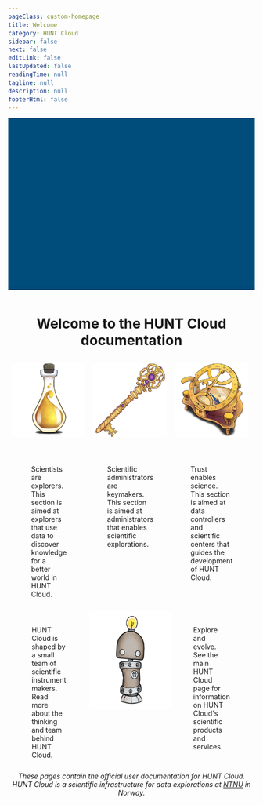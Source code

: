 ```yaml
---
pageClass: custom-homepage
title: Welcome
category: HUNT Cloud
sidebar: false
next: false
editLink: false
lastUpdated: false
readingTime: null
tagline: null
description: null
footerHtml: false
---
```


<script setup>

</script>


<div class="hc-container">
  <div class="hc-header">
    <div class="hc-header-img"></div>
  </div>
  <div class="hc-content">
    <div class="hc-title">
      <h1>Welcome to the HUNT Cloud documentation</h1>
    </div>
    <div class="hc-row">
      <div class="hc-column-4">
        <a href="/do-science/"><img alt="Illustration of laboratory glass bottle with yellow shimmery substance." height="150" src="/img/hunt-cloud_bottle_250.png" /></a>
        <VuetifyButton id="btn1" class="hc-btn" color="black--text" label="Do science" href="/do-science/" block />
        <p>
          Scientists are explorers. This section is aimed at explorers that use data to discover knowledge for a better world in HUNT Cloud.
        </p>
      </div>
      <div class="hc-column-4">
        <a href="/administer-science/"><img alt="Illustration of decorative hand-made golden key with purple gem stones." height="150" src="/img/hunt-cloud_key_250.png" /></a>
        <VuetifyButton id="btn2" class="hc-btn" color="black--text" label="Administer science" href="/administer-science/" block />
        <p>
          Scientific administrators are keymakers. This section is aimed at administrators that enables scientific explorations.
        </p>
      </div>
      <div class="hc-column-4">
        <a href="/govern-science/"><img alt="Illustration of sundial compass in brass." height="150" src="/img/hunt-cloud_compass_250.png" /></a>
        <VuetifyButton id="btn3" class="hc-btn" color="black--text" label="Govern science" href="/govern-science/" block />
        <p>
          Trust enables science. This section is aimed at data controllers and scientific centers that guides the development of HUNT Cloud.
        </p>
      </div>
    </div>
    <div class="hc-row">
      <div class="hc-column-4">
         <VuetifyButton id="btn3" class="hc-btn" color="black--text" label="About HUNT Cloud" href="/about/" block />
        <p>
          HUNT Cloud is shaped by a small team of scientific instrument makers. Read more about the thinking and team behind HUNT Cloud.
        </p>
      </div>
      <div class="hc-column-4">
         <a href="/about/"><img alt="Illustration of small centien robot made of metal with shiny lightbulb on top of its head." height="200" src="/img/hunt-cloud_bot_250_2.png" /></a>
      </div>
      <div class="hc-column-4">
        <VuetifyButton id="btn3" class="hc-btn" color="black--text" label="Scientific products" href="https://www.ntnu.edu/mh/huntcloud" block />
        <p>
          Explore and evolve. See the main HUNT Cloud page for information on HUNT Cloud's scientific products and services.
        </p>
      </div>
    </div>
    <div class="hc-row">
        <center>
            <i>These pages contain the official user documentation for HUNT Cloud. <br>HUNT Cloud is a scientific infrastructure for data explorations at <a href="https://www.ntnu.edu/">NTNU</a> in Norway.</i>
        </center>
    </div>
  </div>
</div>
<!-- DO NOT PLACE CONTENT outside hc-content -->

<style scoped>

.theme-default-content {
  max-width: none !important;
  padding: 0 !important;
}

.hc-header {
  width: 100vw;
  max-width: 100%;
  margin-bottom: 12px;
}

.hc-header-img {
  background-image: url("https://assets.hdc.ntnu.no/assets/static/banner_640.jpg");
  background-position: 50% 50%;
  //background-attachment: fixed;
  background-repeat: no-repeat;
  background-size: cover;
  background-color: #004c7b;
  width: 100vw;
  max-width: 100%;
  height: 200px;
  object-fit: fill;
  margin: 0 auto !important;
  box-shadow: inset 0px -3px 5px rgba(0, 0, 0, 0.1);
}

.hc-btn {
  display: flex;
  justify-content: center;
  align-items: center;
  margin-left: 20px;
  margin-right: 20px;
  margin-top: 16px;
  /* width: 90%; */
}

.hc-title {
  display: flex;
  justify-content: center;
  /* align-items: center; */
  text-align: center;
  max-width: 960px;
  margin-left: auto !important;
  margin-right: auto !important;
  padding-left: 12px;
  padding-right: 12px;
  margin-bottom: 12px;
}

.hc-content {
  display: grid;
  max-width: 960px;
  margin: 0 auto !important;
}

.hc-row {
  justify-content: center;
  align-items: start;
  vertical-align: top;
}

.hc-column-4 {
  justify-self: start;
  display: grid;
  float: left;
  width: 100%;
  min-height: 12px;
  padding-bottom: 12px;
  margin-left: 0px;
  margin-right: 0px;
  text-align: justify;
  text-align: left; /* left or justify */
  justify-content: center;
  align-items: center;
}

.hc-column-4 a {
  justify-self: center;
  padding-bottom: 24px;
}

.hc-column-4 p {
  justify-self: center;
  padding-left: 32px;
  padding-right: 32px;
}

.hc-column-4:has(div.mascot) {
  display: flex;
  margin-left: 0;
  margin-right: 0;
  min-height: 100px;
}

div .mascot {
  flex: 100%;
  min-height: 250px;
}

.hc-column-8 {
  justify-self: start;
  display: grid;
  float: left;
  /* width: 100%; */
  min-height: 12px;
  padding-bottom: 12px;
  margin-left: 0px;
  margin-right: 0px;
  text-align: left; /* left or justify */
}

.hc-column-8 p {
  justify-self: center;
  padding-left: 32px;
  padding-right: 32px;
}

.hc-column-8:has(p) {
  padding-left: 16px;
  padding-right: 16px;
}

@media (min-width: 720px) {
  .hc-header-img {
    background-image: url("https://assets.hdc.ntnu.no/assets/static/banner_960.jpg");
    height: 300px;
  }

  .hc-column-8 {
    width: 60%;
    margin-left: 0;
    margin-right: 0;
  }

  .hc-column-4 {
    width: 33%;
    margin-left: 0;
    margin-right: 0;
  }
}

@media (min-width: 960px) {
  .hc-header-img {
    background-image: url("https://assets.hdc.ntnu.no/assets/static/banner_1280.jpg");
    height: 350px;
  }
}

@media (min-width: 1280px) {
  .hc-header-img {
    background-image: url("https://assets.hdc.ntnu.no/assets/static/banner_1920.jpg");
    height: 450px;
  }
}

@media (min-width: 1920px) {
  .hc-header-img {
    background-image: url("https://assets.hdc.ntnu.no/assets/static/banner_1920.jpg");
    height: 700px;
  }
}


</style>
